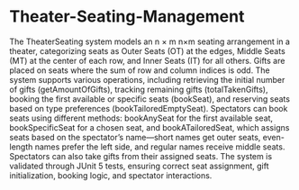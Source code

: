 # Theater-Seating-Management

The TheaterSeating system models an 
n
×
m
n×m seating arrangement in a theater, categorizing seats as Outer Seats (OT) at the edges, Middle Seats (MT) at the center of each row, and Inner Seats (IT) for all others. Gifts are placed on seats where the sum of row and column indices is odd. The system supports various operations, including retrieving the initial number of gifts (getAmountOfGifts), tracking remaining gifts (totalTakenGifts), booking the first available or specific seats (bookSeat), and reserving seats based on type preferences (bookTailoredEmptySeat). Spectators can book seats using different methods: bookAnySeat for the first available seat, bookSpecificSeat for a chosen seat, and bookATailoredSeat, which assigns seats based on the spectator’s name—short names get outer seats, even-length names prefer the left side, and regular names receive middle seats. Spectators can also take gifts from their assigned seats. The system is validated through JUnit 5 tests, ensuring correct seat assignment, gift initialization, booking logic, and spectator interactions.
